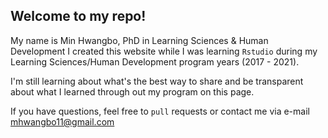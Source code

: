 ## Welcome to my repo!

My name is Min Hwangbo, PhD in Learning Sciences & Human Development I created this website while I was learning `Rstudio` during my Learning Sciences/Human Development program years (2017 - 2021).

I'm still learning about what's the best way to share and be transparent about what I learned through out my program on this page. 

If you have questions, feel free to `pull` requests or contact me via e-mail mhwangbo11@gmail.com
